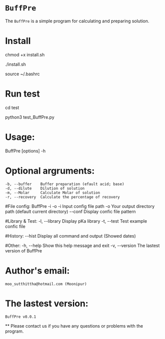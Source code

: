 # `BuffPre`

The `BuffPre` is a simple program for calculating and preparing solution.

# Install
chmod +x install.sh

./install.sh

source ~/.bashrc

# Run test
cd test

python3 test_BuffPre.py

# Usage: 
BuffPre [options] -h

# Optional argruments:
    -b, --buffer    Buffer preparation (efault acid; base)
    -d, --dilute    Dilution of solution
    -m, --Molar     Calculate Molar of solution
    -r, --recovery  Calculate the percentage of recovery

#File config: 
BuffPre -i <path> -o <path>
    -i <path>       Input config file path
    -o <path>       Your output directory path (default current directory)
    --conf          Display confic file pattern

#Library & Test:
    -l, --library   Display pKa library
    -t, --test      Test example confic file

#History:
    --hist          Display all command and output (Showed dates)

#Other:
    -h, --help      Show this help message and exit
    -v, --version   The lastest version of BuffPre
    
# Author's email:
    moo_sutthittha@hotmail.com (Moonipur)

# The lastest version:
    BuffPre v0.0.1    

** Please contact us if you have any questions or problems with the program.
